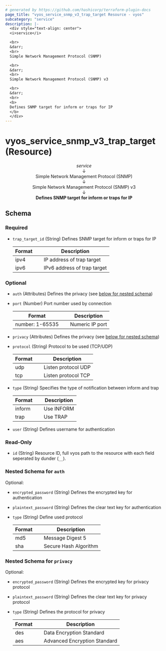```yaml
---
# generated by https://github.com/hashicorp/terraform-plugin-docs
page_title: "vyos_service_snmp_v3_trap_target Resource - vyos"
subcategory: "service"
description: |-
  <div style="text-align: center">
  <i>service</i>

  <br>
  &darr;
  <br>
  Simple Network Management Protocol (SNMP)

  <br>
  &darr;
  <br>
  Simple Network Management Protocol (SNMP) v3

  <br>
  &darr;
  <br>
  <b>
  Defines SNMP target for inform or traps for IP
  </b>
  </div>
---
```


# vyos_service_snmp_v3_trap_target (Resource)

<div style="text-align: center">
<i>service</i>

<br>
&darr;
<br>
Simple Network Management Protocol (SNMP)

<br>
&darr;
<br>
Simple Network Management Protocol (SNMP) v3

<br>
&darr;
<br>
<b>
Defines SNMP target for inform or traps for IP
</b>
</div>



<!-- schema generated by tfplugindocs -->
## Schema

### Required

- `trap_target_id` (String) Defines SNMP target for inform or traps for IP

    |  Format &emsp; | Description  |
    |----------|---------------|
    |  ipv4  &emsp; |  IP address of trap target  |
    |  ipv6  &emsp; |  IPv6 address of trap target  |

### Optional

- `auth` (Attributes) Defines the privacy (see [below for nested schema](#nestedatt--auth))
- `port` (Number) Port number used by connection

    |  Format &emsp; | Description  |
    |----------|---------------|
    |  number: 1-65535  &emsp; |  Numeric IP port  |
- `privacy` (Attributes) Defines the privacy (see [below for nested schema](#nestedatt--privacy))
- `protocol` (String) Protocol to be used (TCP/UDP)

    |  Format &emsp; | Description  |
    |----------|---------------|
    |  udp  &emsp; |  Listen protocol UDP  |
    |  tcp  &emsp; |  Listen protocol TCP  |
- `type` (String) Specifies the type of notification between inform and trap

    |  Format &emsp; | Description  |
    |----------|---------------|
    |  inform  &emsp; |  Use INFORM  |
    |  trap  &emsp; |  Use TRAP  |
- `user` (String) Defines username for authentication

### Read-Only

- `id` (String) Resource ID, full vyos path to the resource with each field seperated by dunder (`__`).

<a id="nestedatt--auth"></a>
### Nested Schema for `auth`

Optional:

- `encrypted_password` (String) Defines the encrypted key for authentication
- `plaintext_password` (String) Defines the clear text key for authentication
- `type` (String) Define used protocol

    |  Format &emsp; | Description  |
    |----------|---------------|
    |  md5  &emsp; |  Message Digest 5  |
    |  sha  &emsp; |  Secure Hash Algorithm  |


<a id="nestedatt--privacy"></a>
### Nested Schema for `privacy`

Optional:

- `encrypted_password` (String) Defines the encrypted key for privacy protocol
- `plaintext_password` (String) Defines the clear text key for privacy protocol
- `type` (String) Defines the protocol for privacy

    |  Format &emsp; | Description  |
    |----------|---------------|
    |  des  &emsp; |  Data Encryption Standard  |
    |  aes  &emsp; |  Advanced Encryption Standard  |
